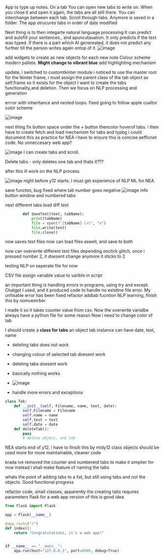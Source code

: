 App to type up notes. On a tab
You can open new tabs to write on.
When you close it and open it again, the tabs are all still there. You can interchange between each tab.
Scroll through tabs. Anymore is saved in a folder.
The app strucures tabs in order of date modified


Next thing is to then integarte natural language processing
It can predict and autofill your sentences., and apuncutauation.
It only predicts if the text was typed. If there is a part which AI genereated, it does not predict any further till the person writes again ontop of it.
![image](https://github.com/Swiftal13/NoteWise/assets/76588047/2d8c05ca-82a2-4115-89eb-4ed370268b2d)

add widgets to create as new objects for each new note
Colour scheme modern pallete. **Might change to vibrant blue**
add highlighting mechanism


update, i switched to customtkinter module
i noticed to use the master root for the tkinter frame, i must assign the parent class of the tab object as self.frame so it exists for the object
I want to create the tabs functionality,and deletion. Then we focus on NLP processing and generation

errror with inheritance and nested loops. fixed
going to follow apple cualtor color scheme



![image](https://github.com/Swiftal13/NoteWise/assets/76588047/8c3d0fd6-51ed-46e7-8633-e0a8d074e1b1)


next thing fix button space under the + button
thencolor  hoverof tabs. i then have to create fetch and load mechanism for tabs and typbg
i could document this as practice for NEA
i have to ensure this is concise aefficnet code. No unneccesary
web app? 


![image](https://github.com/Swiftal13/NoteWise/assets/76588047/93adaa98-fe5b-45cb-9d90-c45069009ce3)
I can create tabs and scroll.

Delete tabs - only deletes one tab and thats it??? 



after this ill work on the NLP process

![image](https://github.com/Swiftal13/NoteWise/assets/76588047/c250128c-f582-4951-9b5d-2328192754ce)
night before y12 starts. I must get experience of NLP ML for NEA

save functon, bug fixed where tab number goes negative
![image](https://github.com/Swiftal13/NoteWise/assets/76588047/67a2157b-e225-46d0-bce7-46c53c852959)
info button window and numbered tabs

next different tabs load diff text
```py
        def SaveText(text, tabName):
            print(tabName)
            file = open(f"{tabName}.txt", "x")
            file.write(text)
            file.close()
```
now saves text files 
now can load files aswell, and save to both

now can overwrite different text files depending onclick
glitch, once i pressed number 2, it doesent change anymore it sticks to 2

testing NLP on seperate file for now

CSV file assign variable value to varible in script

an important thing is handling errors in programs, using try and except. Chatgpt I used, and it produced code to handle no existtne file error. My unfixable error has been fixed 
refactor addtab fucntion 
NLP learning, finish this by nomvemrber

I made it so it takes counter value from csv. Now the overwrite varialbe always have a python file for some reaosn
Now i need to change color of tab

I should create a **class for tabs**
an object tab instance can have date, text, name
- deleting tabs does not work
- changing colour of selected tab doesent work
- deleting tabs doesent work
- basically nothing works

- ![image](https://github.com/Swiftal13/NoteWise/assets/76588047/c03fe122-7c05-4b3b-9bc1-399307b134de)
- handle more errors and exceptions

```py
class Tab:
    def __init__(self, Filename, name, text, date):
        self.Filename = Filename
        self.name = name
        self.text = text
        self.date = date
    def deleteTab():
        pass 
        # delete object, and tab
```

NEA starts end of y12, i have to finsih this by midy12
class objects should be used more for more maintainable, cleaner code


krada
ive removed the counter and numbererd tabs to make it simplier for now
instead i shall make feature of naming the tabs

whats the point of adding tabs to a list, but still using tabs and not the objects. Good functional progress

refactor code, small classes, apparently the creating tabs requires parameters 
flask for a web app version of this is good idea
```py
from flask import Flask

app = Flask(__name__)

@app.route("/")
def index():
    return "Congratulations, it's a web app!"


if __name__ == "__main__":
    app.run(host="127.0.0.1", port=8080, debug=True)
```
